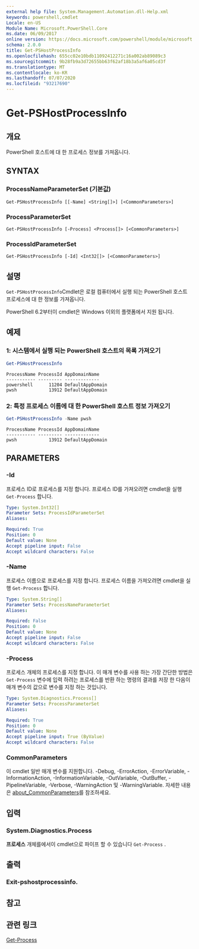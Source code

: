 ```yaml
---
external help file: System.Management.Automation.dll-Help.xml
keywords: powershell,cmdlet
Locale: en-US
Module Name: Microsoft.PowerShell.Core
ms.date: 06/09/2017
online version: https://docs.microsoft.com/powershell/module/microsoft.powershell.core/get-pshostprocessinfo?view=powershell-7.1&WT.mc_id=ps-gethelp
schema: 2.0.0
title: Get-PSHostProcessInfo
ms.openlocfilehash: 655cc02e10bdb11092412271c16a002ab89089c3
ms.sourcegitcommit: 9b28fb9a3d72655bb63f62af18b3a5af6a05cd3f
ms.translationtype: MT
ms.contentlocale: ko-KR
ms.lasthandoff: 07/07/2020
ms.locfileid: "93217690"
---
```

# Get-PSHostProcessInfo

## 개요
PowerShell 호스트에 대 한 프로세스 정보를 가져옵니다.

## SYNTAX

### ProcessNameParameterSet (기본값)

```
Get-PSHostProcessInfo [[-Name] <String[]>] [<CommonParameters>]
```

### ProcessParameterSet

```
Get-PSHostProcessInfo [-Process] <Process[]> [<CommonParameters>]
```

### ProcessIdParameterSet

```
Get-PSHostProcessInfo [-Id] <Int32[]> [<CommonParameters>]
```

## 설명

`Get-PSHostProcessInfo`Cmdlet은 로컬 컴퓨터에서 실행 되는 PowerShell 호스트 프로세스에 대 한 정보를 가져옵니다.

PowerShell 6.2부터이 cmdlet은 Windows 이외의 플랫폼에서 지원 됩니다.

## 예제

### 1: 시스템에서 실행 되는 PowerShell 호스트의 목록 가져오기

```powershell
Get-PSHostProcessInfo
```

```Output
ProcessName ProcessId AppDomainName
----------- --------- -------------
powershell      11204 DefaultAppDomain
pwsh            13912 DefaultAppDomain
```

### 2: 특정 프로세스 이름에 대 한 PowerShell 호스트 정보 가져오기

```powershell
Get-PSHostProcessInfo -Name pwsh
```

```Output
ProcessName ProcessId AppDomainName
----------- --------- -------------
pwsh            13912 DefaultAppDomain
```

## PARAMETERS

### -Id

프로세스 ID로 프로세스를 지정 합니다. 프로세스 ID를 가져오려면 cmdlet을 실행 `Get-Process` 합니다.

```yaml
Type: System.Int32[]
Parameter Sets: ProcessIdParameterSet
Aliases:

Required: True
Position: 0
Default value: None
Accept pipeline input: False
Accept wildcard characters: False
```

### -Name

프로세스 이름으로 프로세스를 지정 합니다. 프로세스 이름을 가져오려면 cmdlet을 실행 `Get-Process` 합니다.

```yaml
Type: System.String[]
Parameter Sets: ProcessNameParameterSet
Aliases:

Required: False
Position: 0
Default value: None
Accept pipeline input: False
Accept wildcard characters: False
```

### -Process

프로세스 개체의 프로세스를 지정 합니다. 이 매개 변수를 사용 하는 가장 간단한 방법은 `Get-Process` 변수에 입력 하려는 프로세스를 반환 하는 명령의 결과를 저장 한 다음이 매개 변수의 값으로 변수를 지정 하는 것입니다.

```yaml
Type: System.Diagnostics.Process[]
Parameter Sets: ProcessParameterSet
Aliases:

Required: True
Position: 0
Default value: None
Accept pipeline input: True (ByValue)
Accept wildcard characters: False
```

### CommonParameters

이 cmdlet 일반 매개 변수를 지원합니다. -Debug, -ErrorAction, -ErrorVariable, -InformationAction, -InformationVariable, -OutVariable, -OutBuffer, -PipelineVariable, -Verbose, -WarningAction 및 -WarningVariable. 자세한 내용은 [about_CommonParameters](https://go.microsoft.com/fwlink/?LinkID=113216)를 참조하세요.

## 입력

### System.Diagnostics.Process

**프로세스** 개체를에서이 cmdlet으로 파이프 할 수 있습니다 `Get-Process` .

## 출력

### Exit-pshostprocessinfo.

## 참고

## 관련 링크

[Get-Process](../Microsoft.PowerShell.Management/get-process.md)

